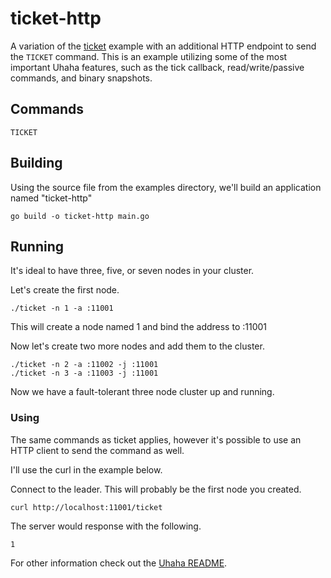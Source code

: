 # ticket-http

A variation of the [ticket](https://github.com/tidwall/uhaha/tree/master/examples/ticket) example with an additional HTTP endpoint to send the `TICKET` command.
This is an example utilizing some of the most important Uhaha features, such as
the tick callback, read/write/passive commands, and binary snapshots.

## Commands

```
TICKET
```

## Building

Using the source file from the examples directory, we'll build an application
named "ticket-http"

```
go build -o ticket-http main.go
```

## Running

It's ideal to have three, five, or seven nodes in your cluster.

Let's create the first node.

```
./ticket -n 1 -a :11001
```

This will create a node named 1 and bind the address to :11001

Now let's create two more nodes and add them to the cluster.

```
./ticket -n 2 -a :11002 -j :11001
./ticket -n 3 -a :11003 -j :11001
```

Now we have a fault-tolerant three node cluster up and running.

### Using

The same commands as ticket applies, however it's possible to use an HTTP client to send the command as well.

I'll use the curl in the example below.

Connect to the leader. This will probably be the first node you created.

```
curl http://localhost:11001/ticket
```

The server would response with the following.

```
1
```

For other information check out the [Uhaha README](https://github.com/tidwall/uhaha).
